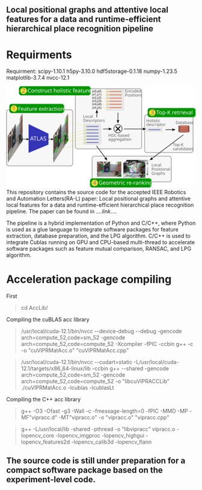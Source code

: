 ## Local positional graphs and attentive local features for a data and runtime-efficient hierarchical place recognition pipeline

# Requirments 
Requirment: scipy-1.10.1  h5py-3.10.0 hdf5storage-0.1.18  numpy-1.23.5 matplotlib-3.7.4 nvcc-12.1

![aaa](/images/Zeichnung_v2.svg)
This repository contains the source code for the accepted  IEEE Robotics and Automation Letters(RA-L) paper: Local positional graphs and attentive local features for a data and runtime-efficient hierarchical place recognition pipeline.
The paper can be found in ....$link$....

The pipeline is a hybrid implementation of Python and C/C++, where Python is used as a glue language to integrate software packages for feature extraction, database preparation, and the LPG algorithm.  C/C++ is used to integrate Cublas running on GPU and CPU-based multi-thread to accelerate software packages such as feature mutual comparison, RANSAC, and LPG algorithm.


# Acceleration package compiling
First 
>cd AccLib/


Compiling the cuBLAS acc library
>/usr/local/cuda-12.1/bin/nvcc --device-debug --debug -gencode arch=compute_52,code=sm_52 -gencode arch=compute_52,code=compute_52 -Xcompiler -fPIC -ccbin g++ -c -o "cuVIPRMatAcc.o" "cuVIPRMatAcc.cpp"

>/usr/local/cuda-12.1/bin/nvcc --cudart=static -L/usr/local/cuda-12.1/targets/x86_64-linux/lib -ccbin g++ --shared -gencode arch=compute_52,code=sm_52 -gencode arch=compute_52,code=compute_52 -o "libcuVIPRACCLib"  ./cuVIPRMatAcc.o   -lcublas -lcublasLt

Compiling the C++ acc library
>g++ -O3 -Ofast -g3 -Wall -c -fmessage-length=0 -fPIC -MMD -MP -MF"vipracc.d" -MT"vipracc.o" -o "vipracc.o" "vipracc.cpp"

>g++ -L/usr/local/lib -shared -pthread -o "libvipracc"  vipracc.o   -lopencv_core -lopencv_imgproc -lopencv_highgui -lopencv_features2d -lopencv_calib3d -lopencv_flann


## The source code is still under preparation for a compact software package based on the experiment-level code.
